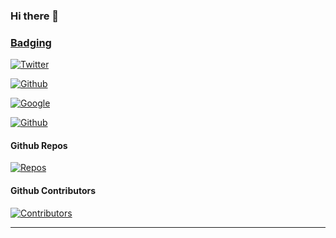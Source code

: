### Hi there 👋

### [Badging](https://badging.now.sh)

[![Twitter](https://badging.now.sh/static/label/USAing/555?opacity=1&icon=twitter&iconcolor=3bc8f4)](https://badging.now.sh)

[![Github](https://badging.now.sh/static/label/USAing/555?opacity=1&icon=github&iconcolor=3bc8f4)](https://badging.now.sh)

[![Google](https://badging.now.sh/static/label/USAing%40gmail.com/2196f3?opacity=1&icon=google&iconcolor=dc4a3d)](https://badging.now.sh)

[![Github](https://badging.tk/static/label/1FYbZECgs3V3zRx6P7yAu2nCDXP2DHpwt8/55A?opacity=1&icon=bitcoin&iconcolor=F9A136)](https://badging.now.sh)

#### Github Repos

[![Repos](https://badging.tk/github/repos/USAing/QRCode)](https://badging.now.sh)

#### Github Contributors

[![Contributors](https://badging.tk/github/contributors/yakeing/QRCode)](https://badging.now.sh)

---
